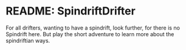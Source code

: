 # README: SpindriftDrifter

For all drifters, wanting to have a spindrift, look further, for there is no Spindrift here. But play the short adventure to learn more about the spindriftian ways.

